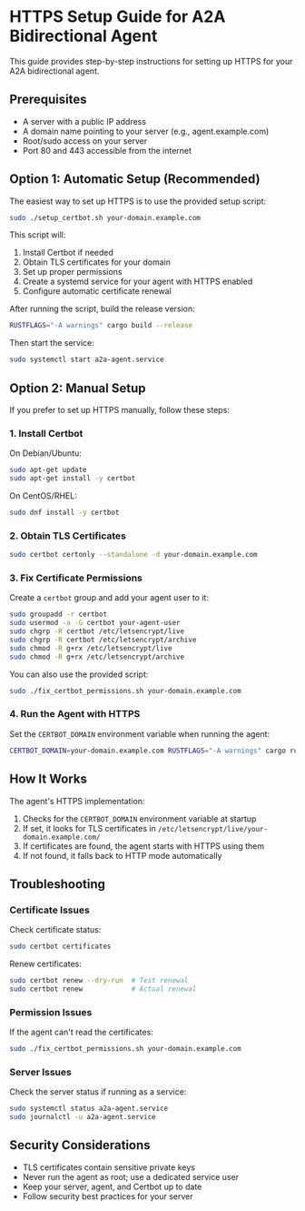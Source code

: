 # HTTPS Setup Guide for A2A Bidirectional Agent

This guide provides step-by-step instructions for setting up HTTPS for your A2A bidirectional agent.

## Prerequisites

- A server with a public IP address
- A domain name pointing to your server (e.g., agent.example.com)
- Root/sudo access on your server
- Port 80 and 443 accessible from the internet

## Option 1: Automatic Setup (Recommended)

The easiest way to set up HTTPS is to use the provided setup script:

```bash
sudo ./setup_certbot.sh your-domain.example.com
```

This script will:
1. Install Certbot if needed
2. Obtain TLS certificates for your domain
3. Set up proper permissions
4. Create a systemd service for your agent with HTTPS enabled
5. Configure automatic certificate renewal

After running the script, build the release version:

```bash
RUSTFLAGS="-A warnings" cargo build --release
```

Then start the service:

```bash
sudo systemctl start a2a-agent.service
```

## Option 2: Manual Setup

If you prefer to set up HTTPS manually, follow these steps:

### 1. Install Certbot

On Debian/Ubuntu:
```bash
sudo apt-get update
sudo apt-get install -y certbot
```

On CentOS/RHEL:
```bash
sudo dnf install -y certbot
```

### 2. Obtain TLS Certificates

```bash
sudo certbot certonly --standalone -d your-domain.example.com
```

### 3. Fix Certificate Permissions

Create a `certbot` group and add your agent user to it:

```bash
sudo groupadd -r certbot
sudo usermod -a -G certbot your-agent-user
sudo chgrp -R certbot /etc/letsencrypt/live
sudo chgrp -R certbot /etc/letsencrypt/archive
sudo chmod -R g+rx /etc/letsencrypt/live
sudo chmod -R g+rx /etc/letsencrypt/archive
```

You can also use the provided script:

```bash
sudo ./fix_certbot_permissions.sh your-domain.example.com
```

### 4. Run the Agent with HTTPS

Set the `CERTBOT_DOMAIN` environment variable when running the agent:

```bash
CERTBOT_DOMAIN=your-domain.example.com RUSTFLAGS="-A warnings" cargo run -- bidirectional-agent
```

## How It Works

The agent's HTTPS implementation:

1. Checks for the `CERTBOT_DOMAIN` environment variable at startup
2. If set, it looks for TLS certificates in `/etc/letsencrypt/live/your-domain.example.com/`
3. If certificates are found, the agent starts with HTTPS using them
4. If not found, it falls back to HTTP mode automatically

## Troubleshooting

### Certificate Issues

Check certificate status:
```bash
sudo certbot certificates
```

Renew certificates:
```bash
sudo certbot renew --dry-run  # Test renewal
sudo certbot renew            # Actual renewal
```

### Permission Issues

If the agent can't read the certificates:
```bash
sudo ./fix_certbot_permissions.sh your-domain.example.com
```

### Server Issues

Check the server status if running as a service:
```bash
sudo systemctl status a2a-agent.service
sudo journalctl -u a2a-agent.service
```

## Security Considerations

- TLS certificates contain sensitive private keys
- Never run the agent as root; use a dedicated service user
- Keep your server, agent, and Certbot up to date
- Follow security best practices for your server